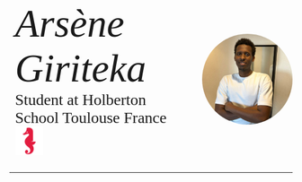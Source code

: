 <head>
<link href="https://fonts.googleapis.com/css2?family=Milkshake&display=swap" rel="stylesheet">
</head>
<div style="display: grid; grid-template-columns: 2fr 1fr; gap: 20px; align-items: center;">

<div style="padding: 10px; font-family : Milkshake, cursive;">
<span style="font-size: 5em; font-style : italic">Arsène Giriteka</span><br>
<div style="font-size: 2em; font-style: normal;">
Student at Holberton School Toulouse France<br><img src="images/holberton-logo.png" style="width: 50px;">
</div>
</div>
<div>
<span><img src="images/me.jpg" alt="Example Image" style="width:100%; height: auto; border-radius: 50%"></span>
</div>

</div>
<hr>